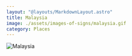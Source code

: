 ```yaml
---
layout: "@layouts/MarkdownLayout.astro"
title: Malaysia
image: ./assets/images-of-signs/malaysia.gif
category: Places
---
```


![Malaysia](@signs/malaysia.gif)
